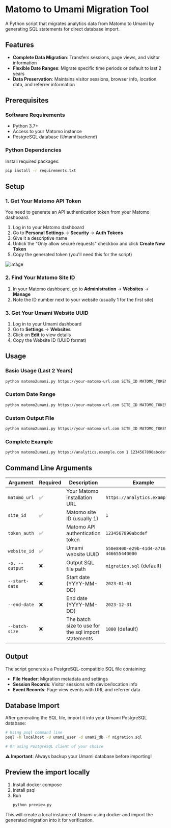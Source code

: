 # Matomo to Umami Migration Tool

A Python script that migrates analytics data from Matomo to Umami by generating SQL statements for direct database import.

## Features

- **Complete Data Migration**: Transfers sessions, page views, and visitor information
- **Flexible Date Ranges**: Migrate specific time periods or default to last 2 years
- **Data Preservation**: Maintains visitor sessions, browser info, location data, and referrer information

##  Prerequisites

### Software Requirements
- Python 3.7+
- Access to your Matomo instance
- PostgreSQL database (Umami backend)

### Python Dependencies
Install required packages:
```bash
pip install -r requirements.txt
```

## Setup

### 1. Get Your Matomo API Token

You need to generate an API authentication token from your Matomo dashboard.

1. Log in to your Matomo dashboard
2. Go to **Personal Settings** → **Security** → **Auth Tokens**
3. Give it a descriptive name 
5. Untick the "Only allow secure requests" checkbox and click **Create New Token**
6. Copy the generated token (you'll need this for the script)

![image](https://github.com/user-attachments/assets/ce532507-c9b9-4b34-9aa1-71880351782e)


### 2. Find Your Matomo Site ID

1. In your Matomo dashboard, go to **Administration** → **Websites** → **Manage**
2. Note the ID number next to your website (usually 1 for the first site)

### 3. Get Your Umami Website UUID

1. Log in to your Umami dashboard
2. Go to **Settings** → **Websites**
3. Click on **Edit** to view details
4. Copy the Website ID (UUID format)

## Usage

### Basic Usage (Last 2 Years)
```bash
python matomo2umami.py https://your-matomo-url.com SITE_ID MATOMO_TOKEN UMAMI_WEBSITE_UUID
```

### Custom Date Range
```bash
python matomo2umami.py https://your-matomo-url.com SITE_ID MATOMO_TOKEN UMAMI_WEBSITE_UUID --start-date 2023-01-01 --end-date 2023-12-31
```

### Custom Output File
```bash
python matomo2umami.py https://your-matomo-url.com SITE_ID MATOMO_TOKEN UMAMI_WEBSITE_UUID -o my_migration.sql
```

### Complete Example
```bash
python matomo2umami.py https://analytics.example.com 1 1234567890abcdef 550e8400-e29b-41d4-a716-446655440000 --start-date 2024-01-01 --end-date 2024-03-31 -o march_2024_migration.sql --batch-size 5000
```

## Command Line Arguments

| Argument | Required | Description                                        | Example                                |
|----------|----------|----------------------------------------------------|----------------------------------------|
| `matomo_url` | ✅ | Your Matomo installation URL                       | `https://analytics.example.com`        |
| `site_id` | ✅ | Matomo site ID (usually 1)                         | `1`                                    |
| `token_auth` | ✅ | Matomo API authentication token                    | `1234567890abcdef`                     |
| `website_id` | ✅ | Umami website UUID                                 | `550e8400-e29b-41d4-a716-446655440000` |
| `-o, --output` | ❌ | Output SQL file path                               | `migration.sql` (default)              |
| `--start-date` | ❌ | Start date (YYYY-MM-DD)                            | `2023-01-01`                           |
| `--end-date` | ❌ | End date (YYYY-MM-DD)                              | `2023-12-31`                           |
| `--batch-size` | ❌ | The batch size to use for the sql import statements | `1000` (default)                       |

## Output

The script generates a PostgreSQL-compatible SQL file containing:

- **File Header**: Migration metadata and settings
- **Session Records**: Visitor sessions with device/location info
- **Event Records**: Page view events with URL and referrer data

## Database Import

After generating the SQL file, import it into your Umami PostgreSQL database:

```bash
# Using psql command line
psql -h localhost -U umami_user -d umami_db -f migration.sql

# Or using PostgreSQL client of your choice
```

**⚠️ Important**: Always backup your Umami database before importing!

## Preview the import locally

1. Install docker compose
2. Install psql
3. Run 
    ```bash
    python preview.py
    ```

This will create a local instance of Umami using docker and import the generated migration into it for verification.
